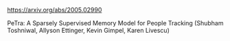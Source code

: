 https://arxiv.org/abs/2005.02990

PeTra: A Sparsely Supervised Memory Model for People Tracking (Shubham Toshniwal, Allyson Ettinger, Kevin Gimpel, Karen Livescu)

